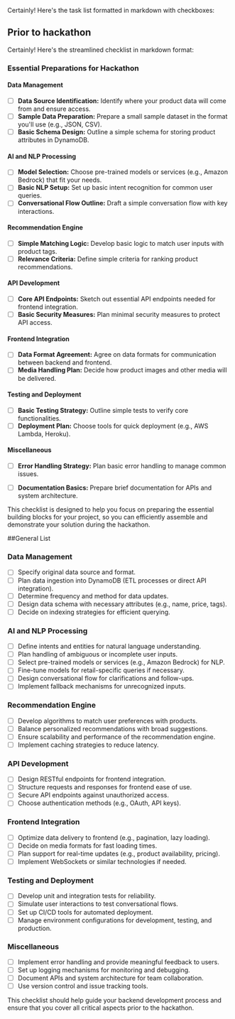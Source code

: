 Certainly! Here's the task list formatted in markdown with checkboxes:

## Prior to hackathon

Certainly! Here's the streamlined checklist in markdown format:

### Essential Preparations for Hackathon

#### Data Management
- [ ] **Data Source Identification:** Identify where your product data will come from and ensure access.
- [ ] **Sample Data Preparation:** Prepare a small sample dataset in the format you'll use (e.g., JSON, CSV).
- [ ] **Basic Schema Design:** Outline a simple schema for storing product attributes in DynamoDB.

#### AI and NLP Processing
- [ ] **Model Selection:** Choose pre-trained models or services (e.g., Amazon Bedrock) that fit your needs.
- [ ] **Basic NLP Setup:** Set up basic intent recognition for common user queries.
- [ ] **Conversational Flow Outline:** Draft a simple conversation flow with key interactions.

#### Recommendation Engine
- [ ] **Simple Matching Logic:** Develop basic logic to match user inputs with product tags.
- [ ] **Relevance Criteria:** Define simple criteria for ranking product recommendations.

#### API Development
- [ ] **Core API Endpoints:** Sketch out essential API endpoints needed for frontend integration.
- [ ] **Basic Security Measures:** Plan minimal security measures to protect API access.

#### Frontend Integration
- [ ] **Data Format Agreement:** Agree on data formats for communication between backend and frontend.
- [ ] **Media Handling Plan:** Decide how product images and other media will be delivered.

#### Testing and Deployment
- [ ] **Basic Testing Strategy:** Outline simple tests to verify core functionalities.
- [ ] **Deployment Plan:** Choose tools for quick deployment (e.g., AWS Lambda, Heroku).

#### Miscellaneous
- [ ] **Error Handling Strategy:** Plan basic error handling to manage common issues.
- [ ] **Documentation Basics:** Prepare brief documentation for APIs and system architecture.


This checklist is designed to help you focus on preparing the essential building blocks for your project, so you can efficiently assemble and demonstrate your solution during the hackathon.


##General List 


### Data Management
- [ ] Specify original data source and format.
- [ ] Plan data ingestion into DynamoDB (ETL processes or direct API integration).
- [ ] Determine frequency and method for data updates.
- [ ] Design data schema with necessary attributes (e.g., name, price, tags).
- [ ] Decide on indexing strategies for efficient querying.

### AI and NLP Processing
- [ ] Define intents and entities for natural language understanding.
- [ ] Plan handling of ambiguous or incomplete user inputs.
- [ ] Select pre-trained models or services (e.g., Amazon Bedrock) for NLP.
- [ ] Fine-tune models for retail-specific queries if necessary.
- [ ] Design conversational flow for clarifications and follow-ups.
- [ ] Implement fallback mechanisms for unrecognized inputs.

### Recommendation Engine
- [ ] Develop algorithms to match user preferences with products.
- [ ] Balance personalized recommendations with broad suggestions.
- [ ] Ensure scalability and performance of the recommendation engine.
- [ ] Implement caching strategies to reduce latency.

### API Development
- [ ] Design RESTful endpoints for frontend integration.
- [ ] Structure requests and responses for frontend ease of use.
- [ ] Secure API endpoints against unauthorized access.
- [ ] Choose authentication methods (e.g., OAuth, API keys).

### Frontend Integration
- [ ] Optimize data delivery to frontend (e.g., pagination, lazy loading).
- [ ] Decide on media formats for fast loading times.
- [ ] Plan support for real-time updates (e.g., product availability, pricing).
- [ ] Implement WebSockets or similar technologies if needed.

### Testing and Deployment
- [ ] Develop unit and integration tests for reliability.
- [ ] Simulate user interactions to test conversational flows.
- [ ] Set up CI/CD tools for automated deployment.
- [ ] Manage environment configurations for development, testing, and production.

### Miscellaneous
- [ ] Implement error handling and provide meaningful feedback to users.
- [ ] Set up logging mechanisms for monitoring and debugging.
- [ ] Document APIs and system architecture for team collaboration.
- [ ] Use version control and issue tracking tools.

This checklist should help guide your backend development process and ensure that you cover all critical aspects prior to the hackathon.
